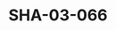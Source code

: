 ---
pid: SHA-03-066
title: SHA-03-066
language: en
collection: Sharhabil Ahmed
original_label: 
rights: Sharhabil Ahmed
location_of_original: Sharhabil Ahmed
photographer_or_studio: 
scanned_from: photograph 10.1 by 15.1
_date: '1995'
location: Bahri, Kafouri
description: concert with 'Ali Yagoub Shihab Sharhabil Adam Khalil and Kamil Hussain
additional_notes: 
permission_display: 'yes'
on_server: 'no'
on_website: 'no'
permalink: "/archive/en/sha-03-066.html"
layout: photo-page
---